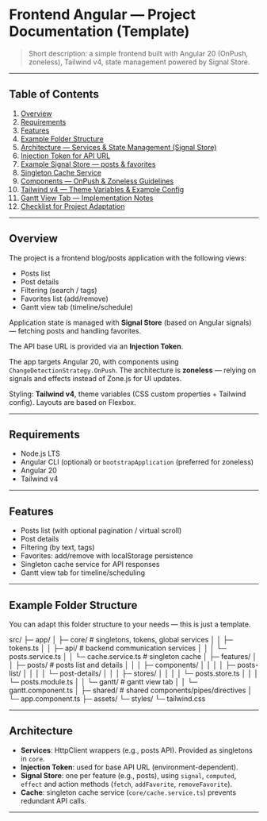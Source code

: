 # Frontend Angular — Project Documentation (Template)

> Short description: a simple frontend built with Angular 20 (OnPush, zoneless), Tailwind v4, state management powered by Signal Store.

---

## Table of Contents

1. [Overview](#overview)
2. [Requirements](#requirements)
3. [Features](#features)
4. [Example Folder Structure](#example-folder-structure)
5. [Architecture — Services & State Management (Signal Store)](#architecture)
6. [Injection Token for API URL](#injection-token-for-api-url)
7. [Example Signal Store — posts & favorites](#example-signal-store)
8. [Singleton Cache Service](#singleton-cache)
9. [Components — OnPush & Zoneless Guidelines](#components)
10. [Tailwind v4 — Theme Variables & Example Config](#tailwind-v4)
11. [Gantt View Tab — Implementation Notes](#gantt)
12. [Checklist for Project Adaptation](#checklist)

---

## Overview

The project is a frontend blog/posts application with the following views:

- Posts list
- Post details
- Filtering (search / tags)
- Favorites list (add/remove)
- Gantt view tab (timeline/schedule)

Application state is managed with **Signal Store** (based on Angular signals) — fetching posts and handling favorites.

The API base URL is provided via an **Injection Token**.

The app targets Angular 20, with components using `ChangeDetectionStrategy.OnPush`. The architecture is **zoneless** — relying on signals and effects instead of Zone.js for UI updates.

Styling: **Tailwind v4**, theme variables (CSS custom properties + Tailwind config). Layouts are based on Flexbox.

---

## Requirements

- Node.js LTS
- Angular CLI (optional) or `bootstrapApplication` (preferred for zoneless)
- Angular 20
- Tailwind v4

---

## Features

- Posts list (with optional pagination / virtual scroll)
- Post details
- Filtering (by text, tags)
- Favorites: add/remove with localStorage persistence
- Singleton cache service for API responses
- Gantt view tab for timeline/scheduling

---

## Example Folder Structure

You can adapt this folder structure to your needs — this is just a template.

src/
├─ app/
│ ├─ core/ # singletons, tokens, global services
│ │ ├─ tokens.ts
│ │ ├─ api/ # backend communication services
│ │ │ └─ posts.service.ts
│ │ └─ cache.service.ts # singleton cache
│ ├─ features/
│ │ ├─ posts/ # posts list and details
│ │ │ ├─ components/
│ │ │ │ ├─ posts-list/
│ │ │ │ └─ post-details/
│ │ │ ├─ stores/
│ │ │ │ └─ posts.store.ts
│ │ │ └─ posts.module.ts
│ │ └─ gantt/ # gantt view tab
│ │ └─ gantt.component.ts
│ ├─ shared/ # shared components/pipes/directives
│ └─ app.component.ts
├─ assets/
└─ styles/
└─ tailwind.css

---

## Architecture

- **Services**: HttpClient wrappers (e.g., posts API). Provided as singletons in `core`.
- **Injection Token**: used for base API URL (environment-dependent).
- **Signal Store**: one per feature (e.g., posts), using `signal`, `computed`, `effect` and action methods (`fetch`, `addFavorite`, `removeFavorite`).
- **Cache**: singleton cache service (`core/cache.service.ts`) prevents redundant API calls.

---
